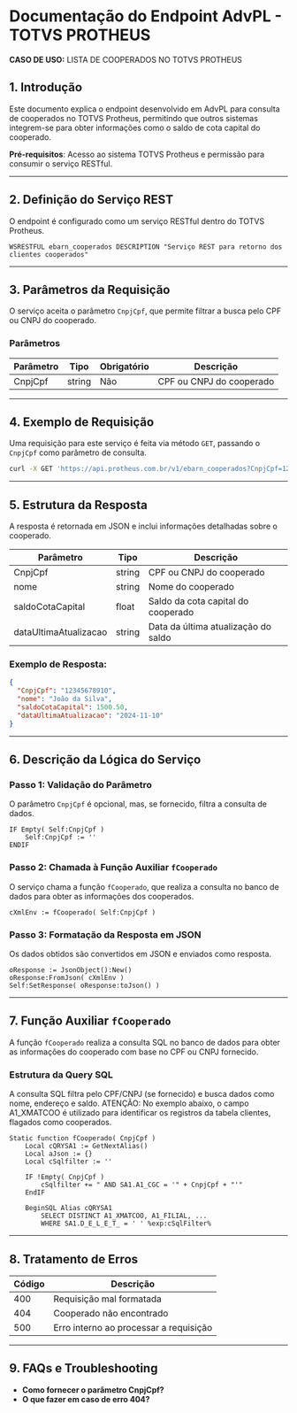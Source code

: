 
# Documentação do Endpoint AdvPL - TOTVS PROTHEUS
**CASO DE USO:** LISTA DE COOPERADOS NO TOTVS PROTHEUS

## 1. Introdução
Este documento explica o endpoint desenvolvido em AdvPL para consulta de cooperados no TOTVS Protheus, permitindo que outros sistemas integrem-se para obter informações como o saldo de cota capital do cooperado.

**Pré-requisitos**: Acesso ao sistema TOTVS Protheus e permissão para consumir o serviço RESTful.

---

## 2. Definição do Serviço REST

O endpoint é configurado como um serviço RESTful dentro do TOTVS Protheus.

```advpl
WSRESTFUL ebarn_cooperados DESCRIPTION "Serviço REST para retorno dos clientes cooperados"
```

---

## 3. Parâmetros da Requisição

O serviço aceita o parâmetro `CnpjCpf`, que permite filtrar a busca pelo CPF ou CNPJ do cooperado.

### Parâmetros

| Parâmetro  | Tipo     | Obrigatório | Descrição                    |
|------------|----------|-------------|------------------------------|
| CnpjCpf    | string   | Não         | CPF ou CNPJ do cooperado     |

---

## 4. Exemplo de Requisição

Uma requisição para este serviço é feita via método `GET`, passando o `CnpjCpf` como parâmetro de consulta.

```bash
curl -X GET 'https://api.protheus.com.br/v1/ebarn_cooperados?CnpjCpf=12345678910'
```

---

## 5. Estrutura da Resposta

A resposta é retornada em JSON e inclui informações detalhadas sobre o cooperado.

| Parâmetro            | Tipo   | Descrição                                  |
|----------------------|--------|--------------------------------------------|
| CnpjCpf              | string | CPF ou CNPJ do cooperado                   |
| nome                 | string | Nome do cooperado                          |
| saldoCotaCapital     | float  | Saldo da cota capital do cooperado         |
| dataUltimaAtualizacao| string | Data da última atualização do saldo        |

### Exemplo de Resposta:

```json
{
  "CnpjCpf": "12345678910",
  "nome": "João da Silva",
  "saldoCotaCapital": 1500.50,
  "dataUltimaAtualizacao": "2024-11-10"
}
```

---

## 6. Descrição da Lógica do Serviço

### Passo 1: Validação do Parâmetro
O parâmetro `CnpjCpf` é opcional, mas, se fornecido, filtra a consulta de dados.

```advpl
IF Empty( Self:CnpjCpf )
    Self:CnpjCpf := ''
ENDIF
```

### Passo 2: Chamada à Função Auxiliar `fCooperado`
O serviço chama a função `fCooperado`, que realiza a consulta no banco de dados para obter as informações dos cooperados.

```advpl
cXmlEnv := fCooperado( Self:CnpjCpf )
```

### Passo 3: Formatação da Resposta em JSON
Os dados obtidos são convertidos em JSON e enviados como resposta.

```advpl
oResponse := JsonObject():New()
oResponse:FromJson( cXmlEnv )
Self:SetResponse( oResponse:toJson() )
```

---

## 7. Função Auxiliar `fCooperado`

A função `fCooperado` realiza a consulta SQL no banco de dados para obter as informações do cooperado com base no CPF ou CNPJ fornecido.

### Estrutura da Query SQL

A consulta SQL filtra pelo CPF/CNPJ (se fornecido) e busca dados como nome, endereço e saldo.
ATENÇÃO: No exemplo abaixo, o campo A1_XMATCOO é utilizado para identificar os registros da tabela clientes, flagados como cooperados.

```advpl
Static function fCooperado( CnpjCpf )
    Local cQRYSA1 := GetNextAlias()
    Local aJson := {}
    Local cSqlfilter := ''

    IF !Empty( CnpjCpf )
        cSqlfilter += " AND SA1.A1_CGC = '" + CnpjCpf + "'"
    EndIF

    BeginSQL Alias cQRYSA1
        SELECT DISTINCT A1_XMATCOO, A1_FILIAL, ...
        WHERE SA1.D_E_L_E_T_ = ' ' %exp:cSqlFilter%
```

---

## 8. Tratamento de Erros

| Código | Descrição                                  |
|--------|--------------------------------------------|
| 400    | Requisição mal formatada                   |
| 404    | Cooperado não encontrado                   |
| 500    | Erro interno ao processar a requisição     |

---

## 9. FAQs e Troubleshooting

- **Como fornecer o parâmetro CnpjCpf?**
- **O que fazer em caso de erro 404?**
